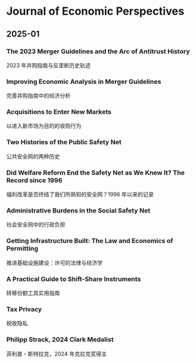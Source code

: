 # Journal of Economic Perspectives

## 2025-01

### The 2023 Merger Guidelines and the Arc of Antitrust History

2023 年并购指南与反垄断历史轨迹

### Improving Economic Analysis in Merger Guidelines

完善并购指南中的经济分析

### Acquisitions to Enter New Markets

以进入新市场为目的的收购行为

### Two Histories of the Public Safety Net

公共安全网的两种历史

### Did Welfare Reform End the Safety Net as We Knew It? The Record since 1996

福利改革是否终结了我们所熟知的安全网？1996 年以来的记录

### Administrative Burdens in the Social Safety Net

社会安全网中的行政负担

### Getting Infrastructure Built: The Law and Economics of Permitting

推进基础设施建设：许可的法律与经济学

### A Practical Guide to Shift-Share Instruments

转移份额工具实用指南

### Tax Privacy

税收隐私

### Philipp Strack, 2024 Clark Medalist

菲利普・斯特拉克，2024 年克拉克奖得主
